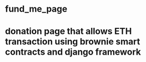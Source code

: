 # fund_me_page
# donation page that allows ETH transaction using brownie smart contracts and django framework
